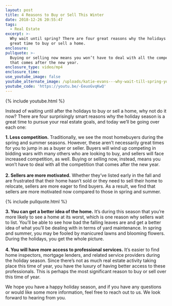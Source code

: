 ```yaml
---
layout: post
title: 4 Reasons to Buy or Sell This Winter
date: 2018-12-26 20:55:47
tags:
  - Real Estate
excerpt: >-
  Why wait until spring? There are four great reasons why the holidays are a
  great time to buy or sell a home.
enclosure:
pullquote: >-
  Buying or selling now means you won’t have to deal with all the competition
  that comes after the new year.
enclosure_type: video/mp4
enclosure_time:
use_youtube_image: false
youtube_alternate_image: /uploads/katie-evans---why-wait-till-spring-youtube.jpg
youtube_code: 'https://youtu.be/-EeuoGvqKwQ'
---
```


{% include youtube.html %}

Instead of waiting until after the holidays to buy or sell a home, why not do it now? There are four surprisingly smart reasons why the holiday season is a great time to pursue your real estate goals, and today we’ll be going over each one:&nbsp;

**1. Less competition.** Traditionally, we see the most homebuyers during the spring and summer seasons. However, these aren’t necessarily great times for you to jump in as a buyer or seller. Buyers will wind up competing in bidding wars with many others who are looking to buy, and sellers will face increased competition, as well. Buying or selling now, instead, means you won’t have to deal with all the competition that comes after the new year.<br><br>**2. Sellers are more motivated.** Whether they’ve listed early in the fall and are frustrated that their home hasn’t sold or they need to sell their home to relocate, sellers are more eager to find buyers. As a result, we find that sellers are more motivated now compared to those in spring and summer.&nbsp;

{% include pullquote.html %}

**3. You can get a better idea of the home.** It’s during this season that you’re more likely to see a home at its worst, which is one reason why sellers wait to list. You’ll be able to see how bad the falling leaves are and get a better idea of what you’ll be dealing with in terms of yard maintenance. In spring and summer, you may be fooled by manicured lawns and blooming flowers. During the holidays, you get the whole picture.<br><br>**4. You will have more access to professional services.** It’s easier to find home inspectors, mortgage lenders, and related service providers during the holiday season. Since there’s not as much real estate activity taking place this time of year, you have the luxury of having better access to these professionals. This is perhaps the most significant reason to buy or sell over this time of year.&nbsp;

We hope you have a happy holiday season, and if you have any questions or would like some more information, feel free to reach out to us. We look forward to hearing from you.<br>&nbsp;
